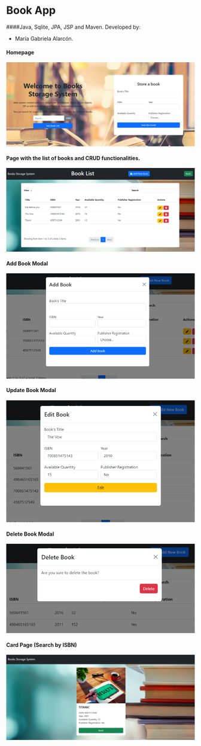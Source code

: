 # Book App

####Java, Sqlite, JPA, JSP and Maven. 
Developed by:

- María Gabriela Alarcón.

#### Homepage

![Homepage](./src/main/webapp/images/homepage.png)


#### Page with the list of books and CRUD functionalities.

![bookList](./src/main/webapp/images/bookList.png)


#### Add Book Modal

![addModal](./src/main/webapp/images/addModal.png)


#### Update Book Modal

![updateModal](./src/main/webapp/images/updateModal.png)


#### Delete Book Modal

![deleteModal](./src/main/webapp/images/deleteModal.png)


#### Card Page (Search by ISBN)

![cardPage](./src/main/webapp/images/cardPage.png)
